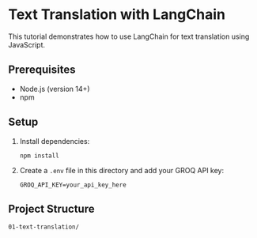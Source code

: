 # Text Translation with LangChain

This tutorial demonstrates how to use LangChain for text translation using JavaScript.

## Prerequisites

- Node.js (version 14+)
- npm

## Setup

1. Install dependencies:

   ```
   npm install
   ```

2. Create a `.env` file in this directory and add your GROQ API key:
   ```
   GROQ_API_KEY=your_api_key_here
   ```

## Project Structure

```
01-text-translation/
```
